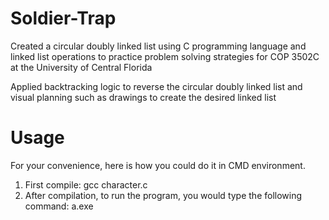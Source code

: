 # Soldier-Trap
Created a circular doubly linked list using C programming language and linked list operations to practice problem solving strategies for COP 3502C at the University of Central Florida
  
Applied backtracking logic to reverse the circular doubly linked list and visual planning such as drawings to create the desired linked list 

# Usage
For your convenience, here is how you could do it in CMD environment.

1. First compile: gcc character.c
2. After compilation, to run the program, you would type the following command: a.exe
